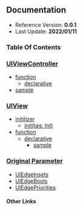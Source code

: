 ## Documentation

- Reference Version: **0.0.1**
- Last Update: **2022/01/11**

### Table Of Contents

### [UIViewController](uiviewcontroller.md#uiviewcontroller)
- [function](uiviewcontroller.md##function)
  - [declarative](uiviewcontroller.md###declarative)
- [sample](uiviewcontroller.md##sample)

### [UIView](uiview.md#uiview)
- [initilizer](uiview.md##initilizer)
  - [init(tag: Int)](uiview.md###init(tag:-Int))
- [function](uiviewcontroller.md##function)
  - [declarative](uiview.md###declarative)
    - [sample](uiview.md###declarative####sample)

### [Original Parameter](parameter.md)
- [UIEdgeInsets](parameter.md##uiedgeinsets.md)
- [UIEdgeBools](parameter.md##uiedgebools.md)
- [UIEdgePriorities](parameter.md##uiedgepriorities.md)

#### Other Links